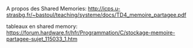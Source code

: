 
A propos des Shared Memories:
http://icps.u-strasbg.fr/~bastoul/teaching/systeme/docs/TD4_memoire_partagee.pdf

tableaux en shared memory:
https://forum.hardware.fr/hfr/Programmation/C/stockage-memoire-partagee-sujet_115033_1.htm
